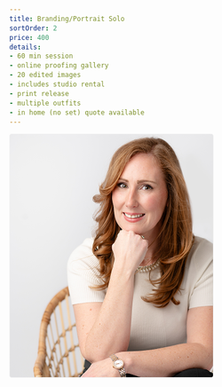 ```yaml
---
title: Branding/Portrait Solo
sortOrder: 2
price: 400
details:
- 60 min session
- online proofing gallery
- 20 edited images 
- includes studio rental
- print release
- multiple outfits
- in home (no set) quote available
---
```

![Solo Session](../../assets/soloSession.png)
